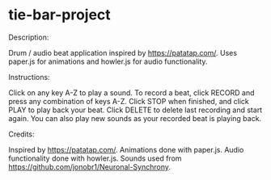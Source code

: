 # tie-bar-project

Description: 

Drum / audio beat application inspired by https://patatap.com/. Uses paper.js for animations and howler.js for audio functionality.

Instructions:

Click on any key A-Z to play a sound. To record a beat, click RECORD and press any combination of keys A-Z. Click STOP when finished, and click PLAY to play back your beat. Click DELETE to delete last recording and start again. You can also play new sounds as your recorded beat is playing back.

Credits:

Inspired by https://patatap.com/.
Animations done with paper.js.
Audio functionality done with howler.js.
Sounds used from https://github.com/jonobr1/Neuronal-Synchrony.




